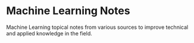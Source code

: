 # Machine Learning Notes

Machine Learning topical notes from various sources to improve technical and applied knowledge in the field.